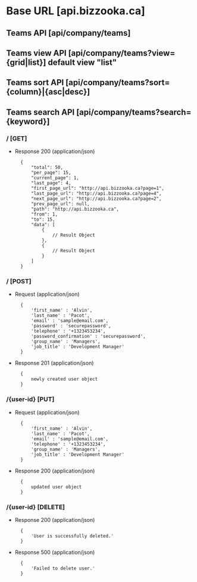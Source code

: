 # Base URL [api.bizzooka.ca]

## Teams API [api/company/teams]

## Teams view API [api/company/teams?view={grid|list}] default view "list"

## Teams sort API [api/company/teams?sort={column}|{asc|desc}]

## Teams search API [api/company/teams?search={keyword}]

### / [GET]

+ Response 200 (application/json)

        {
            "total": 50,
            "per_page": 15,
            "current_page": 1,
            "last_page": 4,
            "first_page_url": "http://api.bizzooka.ca?page=1",
            "last_page_url": "http://api.bizzooka.ca?page=4",
            "next_page_url": "http://api.bizzooka.ca?page=2",
            "prev_page_url": null,
            "path": "http://api.bizzooka.ca",
            "from": 1,
            "to": 15,
            "data": [
                {
                    // Result Object
                },
                {
                    // Result Object
                }
            ]
        }

### / [POST]

+ Request (application/json)

        {
            'first_name' : 'Alvin',
            'last_name' : 'Pacot',
            'email' : 'sample@email.com',
            'password' : 'securepassword',
            'telephone' : '+1323453234',
            'password_confirmation' : 'securepassword',
            'group_name' : 'Managers',
            'job_title' : 'Development Manager'
        }

+ Response 201 (application/json)

        {
            newly created user object
        }

### /{user-id} [PUT]

+ Request (application/json)

        {
            'first_name' : 'Alvin',
            'last_name' : 'Pacot',
            'email' : 'sample@email.com',
            'telephone' : '+1323453234',
            'group_name' : 'Managers',
            'job_title' : 'Development Manager'
        }

+ Response 200 (application/json)

        {
            updated user object
        }

### /{user-id} [DELETE]

+ Response 200 (application/json)

        {
            'User is successfully deleted.'
        }

+ Response 500 (application/json)

        {
            'Failed to delete user.'
        }